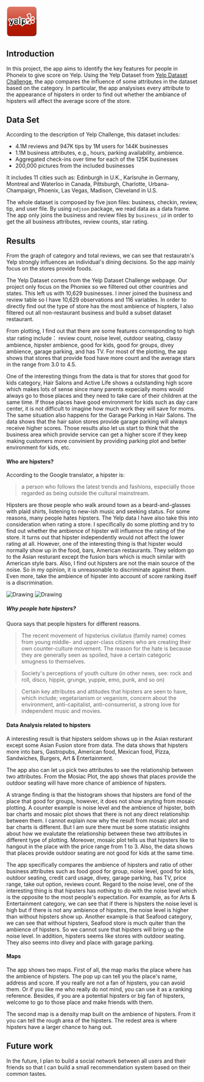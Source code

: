 <img src="yelp-icon.png" alt="Drawing" style="width: 80px;"/>

## Introduction



In this project, the app aims to identify the key features for people in Phoneix to give score on Yelp. Using the Yelp Dataset from [Yelp Dataset Challenge](https://www.yelp.com/dataset_challenge), the app compares the influence of some attributes in the dataset based on the category. In particular, the app analysises every attribute to the appearance of hipsters in order to find out whether the ambiance of hipsters will affect the average score of the store.


## Data Set
According to the description of Yelp Challenge, this dataset includes:

* 4.1M reviews and 947K tips by 1M users for 144K businesses
* 1.1M  business attributes, e.g., hours, parking availability, ambience.
* Aggregated check-ins over time for each of the 125K businesses
* 200,000 pictures from the included businesses

It includes 11 cities such as: Edinburgh in U.K., Karlsruhe in Germany, Montreal and Waterloo in Canada, Pittsburgh, Charlotte, Urbana-Champaign, Phoenix, Las Vegas, Madison, Cleveland in U.S. 

The whole dataset is composed by five json files: business, checkin, review, tip, and user file.  By using `ndjson` package, we read data as a data frame. The app only joins the business and review files by `business_id` in order to get the all business attributes, review counts, star rating. 


## Results
From the graph of category and total reviews, we can see that restauratn's Yelp strongly influences an individual's dining decisions. So the app mainly focus on the stores provide foods.

The Yelp Dataset comes from the Yelp Dataset Challenge webpage. Our project only focus on the Phoniex so we filltered out other countries and states. This left us with 10,629 businesses. I inner joined the business and review table so I have 10,629 observations and 116 variables. In order to directly find out the type of store has the most ambience of hispters, I also filtered out all non-restaurant business and build a subset dataset restaurant. 


From plotting, I find out that there are  some features corresponding to high star rating include： review count, noise level, outdoor seating, classy ambience, hipster ambience, good for kids, good for groups, divey ambience, garage parking, and has TV. For most of the plotting, the app shows that stores that provide food have more count and the average stars in the range from 3.0 to 4.5. 

One of the interesting things from the data is that for stores that good for kids category, Hair Salons and Active Life shows a outstanding high score which makes lots of sense since many parents expecially moms would always go to those places and they need to take care of their children at the same time. If those places have good environment for kids such as day care center, it is not difficult to imagine how much work they will save for moms. The same situation also happens for the Garage Parking in Hair Salons. The data shows that the hair salon stores provide garage parking will always receive higher scores. Those results also let us start to think that the business area which provide service can get a higher score if they keep making customers more convinient by providing parking plot and better environment for kids, etc.




#### Who are hipsters?

According to the Google translator, a hipster is:

> a person who follows the latest trends and fashions, especially those regarded as being outside the cultural mainstream.

Hipsters are those people who walk around town as a beard-and-glasses with plaid shirts, listening to new-ish music and seeking status. For some reasons, many people hates hipsters. The Yelp data I have also take this into consideration when rating a store. I specifically do some plotting and try to find out whether the ambience of hipster will influence the rating of the store. It turns out that hipster independently would not affect the lower rating at all. However, one of the interesting thing is that hipster would normally show up in the food, bars, American restaurants. They seldom go to the Asian resturant except the fusion bars which is much similar with American style bars. Also, I find out hipsters are not the main source of the noise. So in my opinion, it is unreasonable to discriminate against them. Even more, take the ambience of hipster into account of score ranking itself is a discrimination.



<img src="https://i.guim.co.uk/img/static/sys-images/Guardian/Pix/pictures/2014/6/21/1403386083980/How-to-be-a-hipster-001.jpg?w=700&q=55&auto=format&usm=12&fit=max&s=a004b6f44e78444eab60d405db9d7294" alt="Drawing" style="width: 200px; display: inline;"/>


<img src="http://i.telegraph.co.uk/multimedia/archive/03046/hipster-tash_3046941b.jpg" alt="Drawing" style="width: 200px; display: inline;"/>


##### Why people hate hipsters?

Quora says that people hipsters for different reasons. 

> The recent movement of hipsterius civilatus (family name) comes from young middle- and upper-class citizens who are creating their own counter-culture movement. The reason for the hate is because they are generally seen as spoiled, have a certain categoric smugness to themselves. 

> Society's perceptions of youth culture (in other news, see: rock and roll, disco, hippie, grunge, yuppie, emo, punk, and so on)

> Certain key attributes and attitudes that hipsters are seen to have, which include; vegetarianism or veganism, concern about the environment, anti-capitalist, anti-consumerist, a strong love for independent music and movies.



#### Data Analysis related to hipsters

A interesting result is that hipsters seldom shows up in the Asian resturant except some Asian Fusion store from data. The data shows that hipsters more into bars, Gastropubs, American food, Mexican food, Pizza, Sandwiches, Burgers, Art & Entertainment. 


The app also can let us pick two attributes to see the relationship between two attributes. From the Mosiac Plot, the app shows that places provide the outdoor seating will have more chance of ambience of hipsters. 


A strange finding is that the histogram shows that hipsters are fond of the place that good for groups, however, it does not show anyting from mosaic plotting. A counter example is noise level and the ambience of hipster, both bar charts and mosaic plot shows that there is not any direct relationship between them. I cannot explain now why the result from mosaic plot and bar charts is different. But I am sure there must be some statistic insights about how we evalutate the  relationship between these two attributes in different type of plotting. Moreover, mosaic plot tells us that hipsters like to hangout in the place with the price range from 1 to 3. Also, the data shows that places provide outdoor seating are not good for kids at the same time. 


The app specifically compares the ambience of hipsters and ratio of other business attributes such as food good for group, noise level, good for kids, outdoor seating, credit card usage, divey, garage parking, has TV, price range, take out option, reviews count. Regard to the noise level, one of the interesting thing is that hipsters has nothing to do with the noise level which is the opposite to the most people's expectation. For example, as for Arts & Entertainment category, we can see that if there is hipsters the noise level is high but if there is not any ambience of hipsters, the noise level is higher than without hipsters show up. Another example is that Seafood category, we can see that without hipsters, Seafood store is much quiter than the ambience of hipsters. So we cannot sure that hipsters will bring up the noise level. In addition, hipsters seems like stores with outdoor seating. They also seems into divey and place with garage parking. 



#### Maps

The app shows two maps. First of all, the map marks the place where has the ambience of hipsters. The pop up can tell you the place's name, address and score. If you really are not a fan of hipsters, you can avoid them. Or if you like me who really do not mind, you can use it as a ranking reference. Besides, if you are a potential hipsters or big fan of hipsters, welcome to go to those place and make friends with them. 

The second map is a density map built on the ambience of hipsters. From it you can tell the rough area of the hipsters. The redest area is where hipsters have a larger chance to hang out.

## Future work
In the future, I plan to build a social network between all users and their friends so that I can build a small recommendation system based on their common tastes.

















